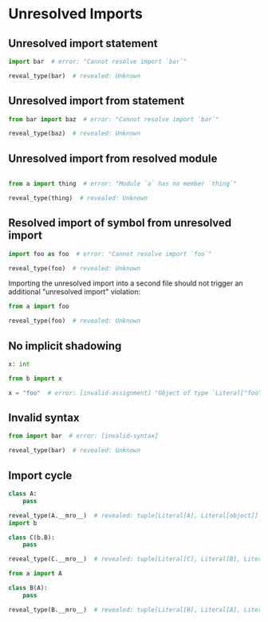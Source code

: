 # Unresolved Imports

## Unresolved import statement

```py
import bar  # error: "Cannot resolve import `bar`"

reveal_type(bar)  # revealed: Unknown
```

## Unresolved import from statement

```py
from bar import baz  # error: "Cannot resolve import `bar`"

reveal_type(baz)  # revealed: Unknown
```

## Unresolved import from resolved module

```py path=a.py
```

```py
from a import thing  # error: "Module `a` has no member `thing`"

reveal_type(thing)  # revealed: Unknown
```

## Resolved import of symbol from unresolved import

```py path=a.py
import foo as foo  # error: "Cannot resolve import `foo`"

reveal_type(foo)  # revealed: Unknown
```

Importing the unresolved import into a second file should not trigger an additional "unresolved
import" violation:

```py
from a import foo

reveal_type(foo)  # revealed: Unknown
```

## No implicit shadowing

```py path=b.py
x: int
```

```py
from b import x

x = "foo"  # error: [invalid-assignment] "Object of type `Literal["foo"]"
```

## Invalid syntax

```py
from import bar  # error: [invalid-syntax]

reveal_type(bar)  # revealed: Unknown
```

## Import cycle

```py path=a.py
class A:
    pass

reveal_type(A.__mro__)  # revealed: tuple[Literal[A], Literal[object]]
import b

class C(b.B):
    pass

reveal_type(C.__mro__)  # revealed: tuple[Literal[C], Literal[B], Literal[A], Literal[object]]
```

```py path=b.py
from a import A

class B(A):
    pass

reveal_type(B.__mro__)  # revealed: tuple[Literal[B], Literal[A], Literal[object]]
```

